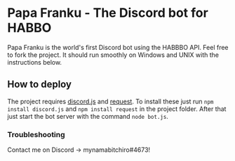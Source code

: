 # Papa Franku - The Discord bot for HABBO

Papa Franku is the world's first Discord bot using the HABBBO API.
Feel free to fork the project. It should run smoothly on Windows and UNIX with the instructions below.

## How to deploy
The project requires [discord.js](https://discord.js.org) and [request](https://www.npmjs.com/package/request). To install these just run `npm install discord.js` and `npm install request` in the project folder. After that just start the bot server with the command `node bot.js`.
### Troubleshooting
Contact me on Discord -> mynamabitchiro#4673!
